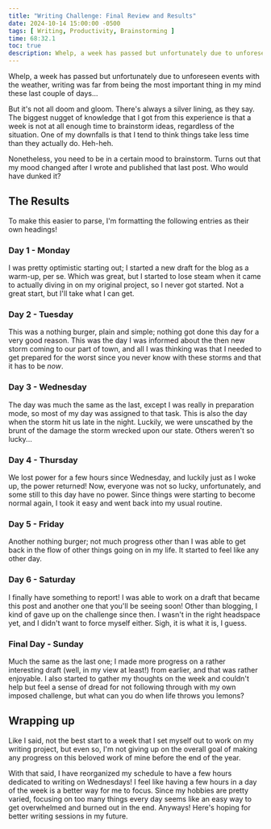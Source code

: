 ```yaml
---  
title: "Writing Challenge: Final Review and Results"
date: 2024-10-14 15:00:00 -0500
tags: [ Writing, Productivity, Brainstorming ]
time: 68:32.1
toc: true
description: Whelp, a week has passed but unfortunately due to unforeseen events with the weather, writing was far from being the most important thing in my mind these last couple of days...
---
```


Whelp, a week has passed but unfortunately due to unforeseen events with the weather, writing was far from being the most important thing in my mind these last couple of days...

But it's not all doom and gloom. There's always a silver lining, as they say. The biggest nugget of knowledge that I got from this experience is that a week is not at all enough time to brainstorm ideas, regardless of the situation. One of my downfalls is that I tend to think things take less time than they actually do. Heh-heh.

Nonetheless, you need to be in a certain mood to brainstorm. Turns out that my mood changed after I wrote and published that last post. Who would have dunked it?

## The Results

To make this easier to parse, I'm formatting the following entries as their own headings!

### Day 1 - Monday

I was pretty optimistic starting out; I started a new draft for the blog as a warm-up, per se. Which was great, but I started to lose steam when it came to actually diving in on my original project, so I never got started. Not a great start, but I'll take what I can get.

### Day 2 - Tuesday

This was a nothing burger, plain and simple; nothing got done this day for a very good reason. This was the day I was informed about the then new storm coming to our part of town, and all I was thinking was that I needed to get prepared for the worst since you never know with these storms and that it has to be *now*.

### Day 3 - Wednesday

The day was much the same as the last, except I was really in preparation mode, so most of my day was assigned to that task. This is also the day when the storm hit us late in the night. Luckily, we were unscathed by the brunt of the damage the storm wrecked upon our state. Others weren't so lucky...

### Day 4 - Thursday

We lost power for a few hours since Wednesday, and luckily just as I woke up, the power returned! Now, everyone was not so lucky, unfortunately, and some still to this day have no power. Since things were starting to become normal again, I took it easy and went back into my usual routine.

### Day 5 - Friday

Another nothing burger; not much progress other than I was able to get back in the flow of other things going on in my life. It started to feel like any other day.

### Day 6 - Saturday

I finally have something to report! I was able to work on a draft that became this post and another one that you'll be seeing soon! Other than blogging, I kind of gave up on the challenge since then. I wasn't in the right headspace yet, and I didn't want to force myself either. Sigh, it is what it is, I guess.

### Final Day - Sunday

Much the same as the last one; I made more progress on a rather interesting draft (well, in my view at least!) from earlier, and that was rather enjoyable. I also started to gather my thoughts on the week and couldn't help but feel a sense of dread for not following through with my own imposed challenge, but what can you do when life throws you lemons?

## Wrapping up

Like I said, not the best start to a week that I set myself out to work on my writing project, but even so, I'm not giving up on the overall goal of making any progress on this beloved work of mine before the end of the year.

With that said, I have reorganized my schedule to have a few hours dedicated to writing on Wednesdays! I feel like having a few hours in a day of the week is a better way for me to focus. Since my hobbies are pretty varied, focusing on too many things every day seems like an easy way to get overwhelmed and burned out in the end. Anyways! Here's hoping for better writing sessions in my future.
